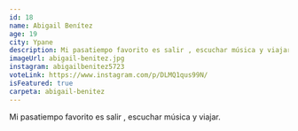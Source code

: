 ```yaml
---
id: 18
name: Abigail Benítez
age: 19
city: Ypane
description: Mi pasatiempo favorito es salir , escuchar música y viajar.
imageUrl: abigail-benitez.jpg
instagram: abigailbenitez5723
voteLink: https://www.instagram.com/p/DLMQ1qus99N/
isFeatured: true
carpeta: abigail-benitez
---
```


Mi pasatiempo favorito es salir , escuchar música y viajar.
